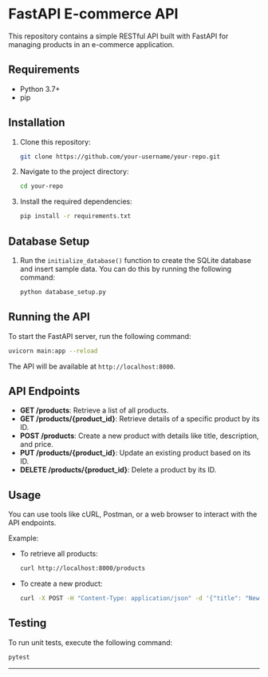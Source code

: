 # FastAPI E-commerce API

This repository contains a simple RESTful API built with FastAPI for managing products in an e-commerce application.

## Requirements

- Python 3.7+
- pip

## Installation

1. Clone this repository:

    ```bash
    git clone https://github.com/your-username/your-repo.git
    ```

2. Navigate to the project directory:

    ```bash
    cd your-repo
    ```

3. Install the required dependencies:

    ```bash
    pip install -r requirements.txt
    ```

## Database Setup

1. Run the `initialize_database()` function to create the SQLite database and insert sample data. You can do this by running the following command:

    ```bash
    python database_setup.py
    ```

## Running the API

To start the FastAPI server, run the following command:

```bash
uvicorn main:app --reload
```

The API will be available at `http://localhost:8000`.

## API Endpoints

- **GET /products**: Retrieve a list of all products.
- **GET /products/{product_id}**: Retrieve details of a specific product by its ID.
- **POST /products**: Create a new product with details like title, description, and price.
- **PUT /products/{product_id}**: Update an existing product based on its ID.
- **DELETE /products/{product_id}**: Delete a product by its ID.

## Usage

You can use tools like cURL, Postman, or a web browser to interact with the API endpoints.

Example:

- To retrieve all products:

    ```bash
    curl http://localhost:8000/products
    ```

- To create a new product:

    ```bash
    curl -X POST -H "Content-Type: application/json" -d '{"title": "New Product", "description": "New Description", "price": 99.99}' http://localhost:8000/products
    ```

## Testing

To run unit tests, execute the following command:

```bash
pytest
```

---

